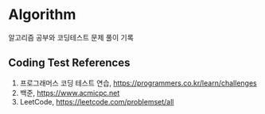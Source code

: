 # Algorithm
알고리즘 공부와 코딩테스트 문제 풀이 기록


## Coding Test References
  1. 프로그래머스 코딩 테스트 연습,  https://programmers.co.kr/learn/challenges
  2. 백준,  https://www.acmicpc.net
  3. LeetCode,  https://leetcode.com/problemset/all
